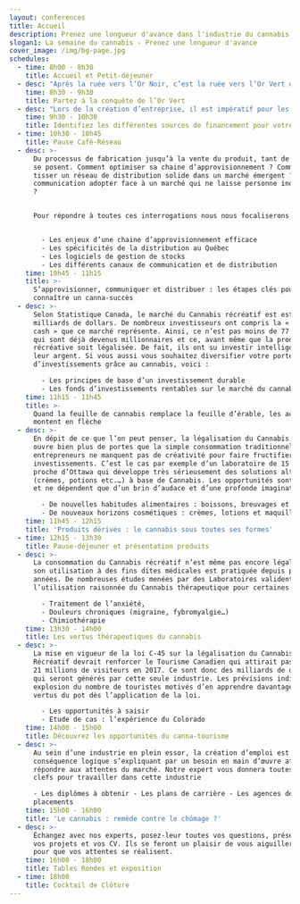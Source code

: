 ```yaml
---
layout: conferences
title: Accueil
description: Prenez une longueur d'avance dans l'industrie du cannabis
slogan1: La semaine du cannabis - Prenez une longueur d'avance
cover_image: /img/bg-page.jpg
schedules:
  - time: 8h00 - 8h30
    title: Accueil et Petit-déjeuner
  - desc: "Après la ruée vers l’Or Noir, c’est la ruée vers l’Or Vert qui résonne dans tous les esprits. Selon les estimations, le marché Canadien du Cannabis pèserait près de 6,5 milliards de dollars. Toutes les parties prenantes seront bénéficiaires que ce soit les gouvernements qui espèrent une manne fiscale ou bien les entreprises qui prévoient des bénéfices importants. C’est pour cette raison que chacun se prépare au nouveau contexte créé par la légalisation de la marijuana. Profitez de la présence de nos experts pour tout savoir sur :\r\n\n•\tLes opportunités commerciales\r\n\n•\tLes nouvelles lois et réglementations\r\n\n•\tLes licences à obtenir\r\n\n•\tLes technologies et équipements disponibles\r\n\n•\tLes aménagements urbains à prévoir\r\n\n•\tLes formations nécessaires\r\n\n•\tLa reconversion des producteurs de fruits et légumes"
    time: 8h30 - 9h30
    title: Partez à la conquête de l’Or Vert
  - desc: "Lors de la création d’entreprise, il est impératif pour les entrepreneurs et les investisseurs d’identifier les enjeux entourant la légalisation du cannabis, ainsi que la gestion des risques associés au projet et le rôle prépondérant d’une assurance. En explorant les différentes sources de financements permettant d’accélérer le développement de leurs activités, les entrepreneurs ont tout intérêt à diversifier leurs sources de financements afin d’éviter toute dépendance vis-à-vis de ces sources de financement. C’est pourquoi nos experts aborderont les sujets suivants :\r\n\n•\tAssurances et gestion de risques\r\n\n•\tLes financements privés\r\n\n•\tLes financements gouvernementaux\r\n\n•\tLes financements participatifs\r\n\n•\tL’expérience des Pays-Bas\r\n\n•\tComment les municipalités peuvent-elles attirer des investisseurs ? \r\n\n•\tLe rôle d’une audit lors de la démarche de lancement"
    time: 9h30 - 10h30
    title: Identifiez les différentes sources de financement pour votre entreprise
  - time: 10h30 - 10h45
    title: Pause Café-Réseau
  - desc: >-
      Du processus de fabrication jusqu’à la vente du produit, tant de questions
      se posent. Comment optimiser sa chaine d’approvisionnement ? Comment
      tisser un réseau de distribution solide dans un marché émergent ? Quelle
      communication adopter face à un marché qui ne laisse personne indifférent
      ?


      Pour répondre à toutes ces interrogations nous nous focaliserons sur :


        - Les enjeux d’une chaine d’approvisionnement efficace
        - Les spécificités de la distribution au Québec
        - Les logiciels de gestion de stocks
        - Les différents canaux de communication et de distribution
    time: 10h45 - 11h15
    title: >-
      S’approvisionner, communiquer et distribuer : les étapes clés pour
      connaître un canna-succès
  - desc: >-
      Selon Statistique Canada, le marché du Cannabis récréatif est estimé à 6
      milliards de dollars. De nombreux investisseurs ont compris la « machine à
      cash » que ce marché représente. Ainsi, ce n’est pas moins de 77 Canadiens
      qui sont déjà devenus millionnaires et ce, avant même que la production
      récréative soit légalisée. De fait, ils ont su investir intelligemment
      leur argent. Si vous aussi vous souhaitez diversifier votre portefeuille
      d’investissements grâce au cannabis, voici :

        - Les principes de base d’un investissement durable
        - Les fonds d’investissements rentables sur le marché du cannabis
    time: 11h15 - 11h45
    title: >-
      Quand la feuille de cannabis remplace la feuille d’érable, les actions
      montent en flèche
  - desc: >-
      En dépit de ce que l’on peut penser, la légalisation du Cannabis récréatif
      ouvre bien plus de portes que la simple consommation traditionnelle. Les
      entrepreneurs ne manquent pas de créativité pour faire fructifier leurs
      investissements. C’est le cas par exemple d’un laboratoire de 15 600 m2
      proche d’Ottawa qui développe très sérieusement des solutions alternatives
      (crèmes, potions etc.…) à base de Cannabis. Les opportunités sont infinies
      et ne dépendent que d’un brin d’audace et d’une profonde imagination.

        - De nouvelles habitudes alimentaires : boissons, breuvages et friandises
        - De nouveaux horizons cosmétiques : crèmes, lotions et maquillage
    time: 11h45 - 12h15
    title: 'Produits dérivés : le cannabis sous toutes ses formes'
  - time: 12h15 - 13h30
    title: Pause-déjeuner et présentation produits
  - desc: >-
      La consommation du Cannabis récréatif n’est même pas encore légalisée que
      son utilisation à des fins dites médicales est pratiquée depuis plusieurs
      années. De nombreuses études menées par des Laboratoires valident
      l’utilisation raisonnée du Cannabis thérapeutique pour certaines maladies.

        - Traitement de l’anxiété,
        - Douleurs chroniques (migraine, fybromyalgie…)
        - Chimiothérapie
    time: 13h30 - 14h00
    title: Les vertus thérapeutiques du cannabis
  - desc: >-
      La mise en vigueur de la loi C-45 sur la légalisation du Cannabis
      Récréatif devrait renforcer le Tourisme Canadien qui attirait pas moins de
      21 millions de visiteurs en 2017. Ce sont donc des milliards de dollars
      qui seront générés par cette seule industrie. Les prévisions indiquent une
      explosion du nombre de touristes motivés d’en apprendre davantage sur les
      vertus du pot dès l’application de la loi.

        - Les opportunités à saisir
        - Etude de cas : l’expérience du Colorado
    time: 14h00 - 15h00
    title: Découvrez les opportunités du canna-tourisme
  - desc: >-
      Au sein d’une industrie en plein essor, la création d’emploi est une
      conséquence logique s’expliquant par un besoin en main d’œuvre afin de
      répondre aux attentes du marché. Notre expert vous donnera toutes les
      clefs pour travailler dans cette industrie

      - Les diplômes à obtenir - Les plans de carrière - Les agences de
      placements
    time: 15h00 - 16h00
    title: 'Le cannabis : remède contre le chômage ?'
  - desc: >-
      Échangez avec nos experts, posez-leur toutes vos questions, présentez-leur
      vos projets et vos CV. Ils se feront un plaisir de vous aiguiller au mieux
      pour que vos attentes se réalisent.
    time: 16h00 - 18h00
    title: Tables Rondes et exposition
  - time: 18h00
    title: Cocktail de Clôture
---
```


